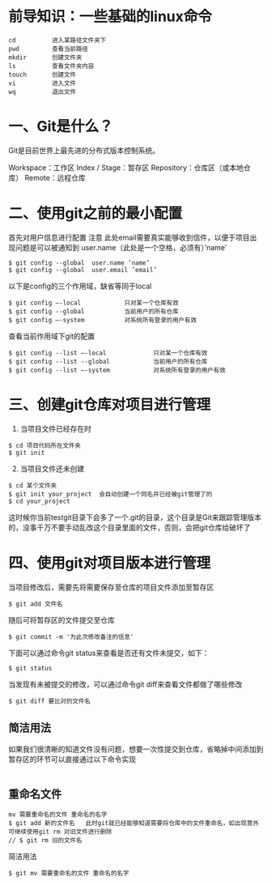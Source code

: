 # 前导知识：一些基础的linux命令
```
cd 			进入某路径文件夹下
pwd			查看当前路径
mkdir		创建文件夹
ls			查看文件夹内容 
touch		创建文件
vi			进入文件
wq			退出文件
```
# 一、Git是什么？
Git是目前世界上最先进的分布式版本控制系统。

Workspace：工作区
Index / Stage：暂存区
Repository：仓库区（或本地仓库）
Remote：远程仓库

# 二、使用git之前的最小配置

首先对用户信息进行配置
注意 此处email需要真实能够收到信件，以便于项目出现问题是可以被通知到
user.name（此处是一个空格，必须有）’name’
``` 
$ git config --global  user.name ’name’
$ git config --global  user.email ’email’
``` 
以下是config的三个作用域，缺省等同于local
```
$ git config —-local			只对某一个仓库有效
$ git config --global			当前用户的所有仓库
$ git config —-system			对系统所有登录的用户有效
```
查看当前作用域下git的配置
```
$ git config --list —-local				只对某一个仓库有效
$ git config --list --global			当前用户的所有仓库
$ git config --list —-system			对系统所有登录的用户有效
```

# 三、创建git仓库对项目进行管理
1. 当项目文件已经存在时
```
$ cd 项目代码所在文件夹
$ git init 
```
2. 当项目文件还未创建
```
$ cd 某个文件夹
$ git init your_project  会自动创建一个同名并已经被git管理了的
$ cd your_project
```
这时候你当前testgit目录下会多了一个.git的目录，这个目录是Git来跟踪管理版本的，没事千万不要手动乱改这个目录里面的文件，否则，会把git仓库给破坏了

# 四、使用git对项目版本进行管理
当项目修改后，需要先将需要保存至仓库的项目文件添加至暂存区
```
$ git add 文件名
```
随后可将暂存区的文件提交至仓库
```
$ git commit -m '为此次修改备注的信息'
```
下面可以通过命令git status来查看是否还有文件未提交，如下：
```
$ git status
```
当发现有未被提交的修改，可以通过命令git diff来查看文件都做了哪些修改
```
$ git diff 要比对的文件名
```
## 简洁用法
如果我们很清晰的知道文件没有问题，想要一次性提交到仓库，省略掉中间添加到暂存区的环节可以直接通过以下命令实现
```
```
## 重命名文件
```
mv 需要重命名的文件 重命名的名字
$ git add 新的文件名   此时git就已经能够知道需要将仓库中的文件重命名，如出现意外可继续使用git rm 对旧文件进行删除
// $ git rm 旧的文件名
```
简洁用法
```
$ git mv 需要重命名的文件 重命名的名字
```